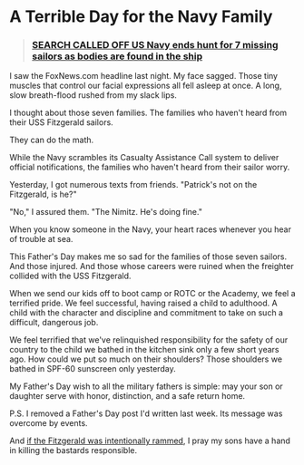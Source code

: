 # A Terrible Day for the Navy Family

> ### [SEARCH CALLED OFF US Navy ends hunt for 7 missing sailors as bodies are found in the ship](http://www.foxnews.com/world/2017/06/18/us-navy-calls-off-search-for-7-missing-sailors-several-bodies-found-inside-destroyer.html)

I saw the FoxNews.com headline last night. My face sagged. Those tiny muscles that control our facial expressions all fell asleep at once. A long, slow breath-flood rushed from my slack lips.

I thought about those seven families. The families who haven't heard from their USS Fitzgerald sailors.

They can do the math.

While the Navy scrambles its Casualty Assistance Call system to deliver official notifications, the families who haven't heard from their sailor worry.

Yesterday, I got numerous texts from friends. "Patrick's not on the Fitzgerald, is he?"

"No," I assured them. "The Nimitz. He's doing fine."

When you know someone in the Navy, your heart races whenever you hear of trouble at sea.

This Father's Day makes me so sad for the families of those seven sailors. And those injured. And those whose careers were ruined when the freighter collided with the USS Fitzgerald.

When we send our kids off to boot camp or ROTC or the Academy, we feel a terrified pride. We feel successful, having raised a child to adulthood. A child with the character and discipline and commitment to take on such a difficult, dangerous job.

We feel terrified that we've relinquished responsibility for the safety of our country to the child we bathed in the kitchen sink only a few short years ago. How could we put so much on their shoulders? Those shoulders we bathed in SPF-60 sunscreen only yesterday.

My Father's Day wish to all the military fathers is simple: may your son or daughter serve with honor, distinction, and a safe return home.

P.S. I removed a Father's Day post I'd written last week. Its message was overcome by events.

And [if the Fitzgerald was intentionally rammed](http://www.americanthinker.com/blog/2017/06/something_is_fishy_about_uss_fitzgerald_story_we_are_getting_from_the_media.html), I pray my sons have a hand in killing the bastards responsible.